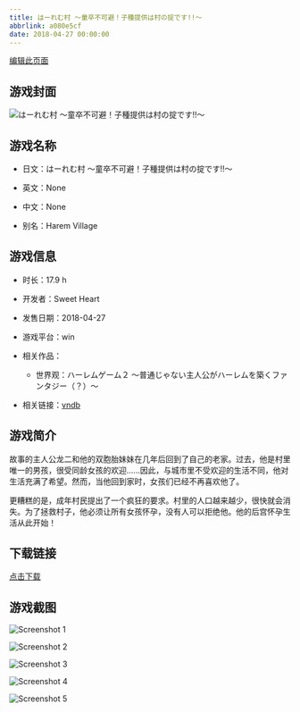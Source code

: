```yaml
---
title: はーれむ村 ～童卒不可避！子種提供は村の掟です!!～
abbrlink: a080e5cf
date: 2018-04-27 00:00:00
---
```

[编辑此页面](https://github.com/ACG-3/ADV3-source/blob/main/source/_posts/%E3%81%AF%E3%83%BC%E3%82%8C%E3%82%80%E6%9D%91%20%EF%BD%9E%E7%AB%A5%E5%8D%92%E4%B8%8D%E5%8F%AF%E9%81%BF%EF%BC%81%E5%AD%90%E7%A8%AE%E6%8F%90%E4%BE%9B%E3%81%AF%E6%9D%91%E3%81%AE%E6%8E%9F%E3%81%A7%E3%81%99%21%21%EF%BD%9E.md)

## 游戏封面

![はーれむ村 ～童卒不可避！子種提供は村の掟です!!～](https://pan.timero.xyz/d/onedrive/img_lib_001/%E3%81%AF%E3%83%BC%E3%82%8C%E3%82%80%E6%9D%91%20%EF%BD%9E%E7%AB%A5%E5%8D%92%E4%B8%8D%E5%8F%AF%E9%81%BF%EF%BC%81%E5%AD%90%E7%A8%AE%E6%8F%90%E4%BE%9B%E3%81%AF%E6%9D%91%E3%81%AE%E6%8E%9F%E3%81%A7%E3%81%99!!%EF%BD%9E_cover.avif)


## 游戏名称

- 日文：はーれむ村 ～童卒不可避！子種提供は村の掟です!!～
- 英文：None
- 中文：None

- 别名：Harem Village


## 游戏信息

- 时长：17.9 h
- 开发者：Sweet Heart
- 发售日期：2018-04-27
- 游戏平台：win
- 相关作品：
   - 世界观：ハーレムゲーム２ ～普通じゃない主人公がハーレムを築くファンタジー（？）～

- 相关链接：[vndb](https://vndb.org/v22513)


## 游戏简介

故事的主人公龙二和他的双胞胎妹妹在几年后回到了自己的老家。过去，他是村里唯一的男孩，很受同龄女孩的欢迎......因此，与城市里不受欢迎的生活不同，他对生活充满了希望。然而，当他回到家时，女孩们已经不再喜欢他了。

更糟糕的是，成年村民提出了一个疯狂的要求。村里的人口越来越少，很快就会消失。为了拯救村子，他必须让所有女孩怀孕，没有人可以拒绝他。他的后宫怀孕生活从此开始！


## 下载链接

[点击下载](https://pan.timero.xyz/onedrive/adv_lib_001/%E3%81%AF%E3%83%BC%E3%82%8C%E3%82%80%E6%9D%91%20%EF%BD%9E%E7%AB%A5%E5%8D%92%E4%B8%8D%E5%8F%AF%E9%81%BF%EF%BC%81%E5%AD%90%E7%A8%AE%E6%8F%90%E4%BE%9B%E3%81%AF%E6%9D%91%E3%81%AE%E6%8E%9F%E3%81%A7%E3%81%99%21%21%EF%BD%9E)


## 游戏截图


![Screenshot 1](https://pan.timero.xyz/d/onedrive/img_lib_001/%E3%81%AF%E3%83%BC%E3%82%8C%E3%82%80%E6%9D%91%20%EF%BD%9E%E7%AB%A5%E5%8D%92%E4%B8%8D%E5%8F%AF%E9%81%BF%EF%BC%81%E5%AD%90%E7%A8%AE%E6%8F%90%E4%BE%9B%E3%81%AF%E6%9D%91%E3%81%AE%E6%8E%9F%E3%81%A7%E3%81%99!!%EF%BD%9E_Screenshot_1.avif)

![Screenshot 2](https://pan.timero.xyz/d/onedrive/img_lib_001/%E3%81%AF%E3%83%BC%E3%82%8C%E3%82%80%E6%9D%91%20%EF%BD%9E%E7%AB%A5%E5%8D%92%E4%B8%8D%E5%8F%AF%E9%81%BF%EF%BC%81%E5%AD%90%E7%A8%AE%E6%8F%90%E4%BE%9B%E3%81%AF%E6%9D%91%E3%81%AE%E6%8E%9F%E3%81%A7%E3%81%99!!%EF%BD%9E_Screenshot_2.avif)

![Screenshot 3](https://pan.timero.xyz/d/onedrive/img_lib_001/%E3%81%AF%E3%83%BC%E3%82%8C%E3%82%80%E6%9D%91%20%EF%BD%9E%E7%AB%A5%E5%8D%92%E4%B8%8D%E5%8F%AF%E9%81%BF%EF%BC%81%E5%AD%90%E7%A8%AE%E6%8F%90%E4%BE%9B%E3%81%AF%E6%9D%91%E3%81%AE%E6%8E%9F%E3%81%A7%E3%81%99!!%EF%BD%9E_Screenshot_3.avif)

![Screenshot 4](https://pan.timero.xyz/d/onedrive/img_lib_001/%E3%81%AF%E3%83%BC%E3%82%8C%E3%82%80%E6%9D%91%20%EF%BD%9E%E7%AB%A5%E5%8D%92%E4%B8%8D%E5%8F%AF%E9%81%BF%EF%BC%81%E5%AD%90%E7%A8%AE%E6%8F%90%E4%BE%9B%E3%81%AF%E6%9D%91%E3%81%AE%E6%8E%9F%E3%81%A7%E3%81%99!!%EF%BD%9E_Screenshot_4.avif)

![Screenshot 5](https://pan.timero.xyz/d/onedrive/img_lib_001/%E3%81%AF%E3%83%BC%E3%82%8C%E3%82%80%E6%9D%91%20%EF%BD%9E%E7%AB%A5%E5%8D%92%E4%B8%8D%E5%8F%AF%E9%81%BF%EF%BC%81%E5%AD%90%E7%A8%AE%E6%8F%90%E4%BE%9B%E3%81%AF%E6%9D%91%E3%81%AE%E6%8E%9F%E3%81%A7%E3%81%99!!%EF%BD%9E_Screenshot_5.avif)

